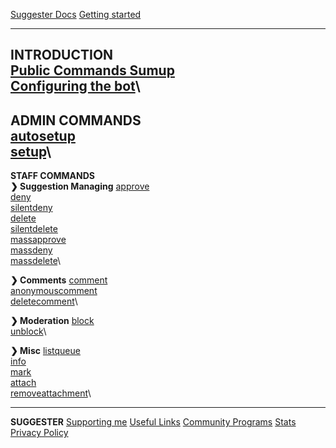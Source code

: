 [Suggester Docs](home.md)
[Getting started](getting-started.md)

---

**INTRODUCTION**\
[Public Commands Sumup](sumup.md)\
[Configuring the bot](config/configuration.md)\
---

**ADMIN COMMANDS**\
[autosetup](admin/autosetup.md)\
[setup](admin/setup.md)\
---

**STAFF COMMANDS**\
**❯ Suggestion Managing**
[approve](staff/approve.md)\
[deny](staff/deny.md)\
[silentdeny](staff/silentdeny.md)\
[delete](staff/delete.md)\
[silentdelete](staff/silentdelete.md)\
[massapprove](staff/massapprove.md)\
[massdeny](staff/massdeny.md)\
[massdelete](staff/massdelete.md)\

**❯ Comments**
[comment](staff/comment.md)\
[anonymouscomment](staff/acomment.md)\
[deletecomment](staff/deletecomment.md)\

**❯ Moderation**
[block](staff/block.md)\
[unblock](staff/unblock.md)\

**❯ Misc**
[listqueue](staff/listqueue.md)\
[info](staff/info.md)\
[mark](staff/mark.md)\
[attach](staff/attach.md)\
[removeattachment](staff/removeattachment.md)\

---

**SUGGESTER**
[Supporting me](supporting/info.md)
[Useful Links](usefullinks.md)
[Community Programs](translation.md)
[Stats](botstats.md)
[Privacy Policy](legal.md)

